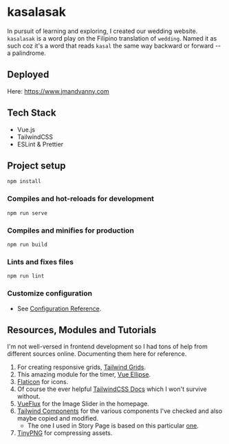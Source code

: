 # kasalasak
In pursuit of learning and exploring, I created our wedding website. `kasalasak` is a word play on the Filipino translation of `wedding`. Named it as such coz it's a word that reads `kasal` the same way backward or forward -- a palindrome.

## Deployed
Here: https://www.jmandvanny.com

## Tech Stack

- Vue.js
- TailwindCSS
- ESLint & Prettier

## Project setup
```
npm install
```

### Compiles and hot-reloads for development
```
npm run serve
```

### Compiles and minifies for production
```
npm run build
```

### Lints and fixes files
```
npm run lint
```

### Customize configuration
- See [Configuration Reference](https://cli.vuejs.org/config/).

## Resources, Modules and Tutorials
I'm not well-versed in frontend development so I had tons of help from different sources online. Documenting them here for reference.

1. For creating responsive grids, [Tailwind Grids](https://tailwindgrids.com).
2. This amazing module for the timer, [Vue Ellipse](https://vue-ellipse-progress-demo.netlify.app).
3. [Flaticon](https://www.flaticon.com) for icons.
4. Of course the ever helpful [TailwindCSS Docs](https://v1.tailwindcss.com/docs/installation) which I won't survive without.
5. [VueFlux](https://github.com/ragnarlotus/vue-flux) for the Image Slider in the homepage.
6. [Tailwind Components](https://tailwindcomponents.com/) for the various components I've checked and also maybe copied and modified.
    - The one I used in Story Page is based on this particular [one](https://tailwindcomponents.com/component/simple-vertical-timeline).
7. [TinyPNG](https://tinypng.com/) for compressing assets.
